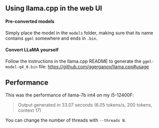 ## Using llama.cpp in the web UI

#### Pre-converted models

Simply place the model in the `models` folder, making sure that its name contains `ggml` somewhere and ends in `.bin`.

#### Convert LLaMA yourself

Follow the instructions in the llama.cpp README to generate the `ggml-model-q4_0.bin` file: https://github.com/ggerganov/llama.cpp#usage

## Performance

This was the performance of llama-7b int4 on my i5-12400F:

> Output generated in 33.07 seconds (6.05 tokens/s, 200 tokens, context 17)

You can change the number of threads with `--threads N`.

